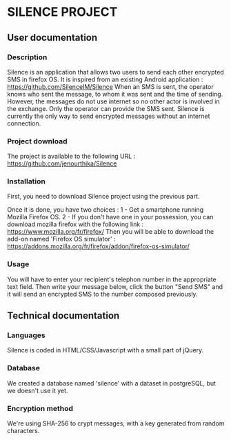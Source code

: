 # SILENCE PROJECT

## User documentation

### Description

Silence is an application that allows two users to send each other encrypted SMS in firefox OS.
It is inspired from an existing Android application : https://github.com/SilenceIM/Silence
When an SMS is sent, the operator knows who sent the message, to whom it was sent and the time of sending.
However, the messages do not use internet so no other actor is involved in the exchange. Only the operator can provide the SMS sent. 
Silence is currently the only way to send encrypted messages without an internet connection.

### Project download

The project is available to the following URL : https://github.com/jenourthika/Silence

### Installation

First, you need to download Silence project using the previous part.

Once it is done, you have two choices : 
1 - Get a smartphone running Mozilla Firefox OS.
2 - If you don't have one in your possession, you can download mozilla firefox with the following link : https://www.mozilla.org/fr/firefox/
	Then you will be able to download the add-on named 'Firefox OS simulator' : https://addons.mozilla.org/fr/firefox/addon/firefox-os-simulator/

### Usage

You will have to enter your recipient's telephon number in the appropriate text field.
Then write your message below, click the button "Send SMS" and it will send an encrypted SMS to the number composed previously.

## Technical documentation

### Languages

Silence is coded in HTML/CSS/Javascript with a small part of jQuery.

### Database

We created a database named 'silence' with a dataset in postgreSQL, but we doesn't use it yet.

### Encryption method

We're using SHA-256 to crypt messages, with a key generated from random characters.